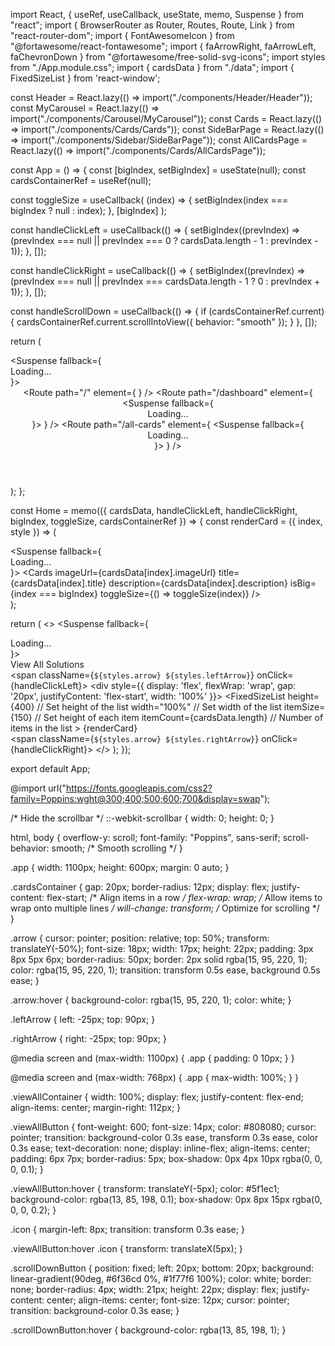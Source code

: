 import React, { useRef, useCallback, useState, memo, Suspense } from "react";
import { BrowserRouter as Router, Routes, Route, Link } from "react-router-dom";
import { FontAwesomeIcon } from "@fortawesome/react-fontawesome";
import { faArrowRight, faArrowLeft, faChevronDown } from "@fortawesome/free-solid-svg-icons";
import styles from "./App.module.css";
import { cardsData } from "./data";
import { FixedSizeList } from 'react-window';

const Header = React.lazy(() => import("./components/Header/Header"));
const MyCarousel = React.lazy(() => import("./components/Carousel/MyCarousel"));
const Cards = React.lazy(() => import("./components/Cards/Cards"));
const SideBarPage = React.lazy(() => import("./components/Sidebar/SideBarPage"));
const AllCardsPage = React.lazy(() => import("./components/Cards/AllCardsPage"));

const App = () => {
  const [bigIndex, setBigIndex] = useState(null);
  const cardsContainerRef = useRef(null);

  const toggleSize = useCallback(
    (index) => {
      setBigIndex(index === bigIndex ? null : index);
    },
    [bigIndex]
  );

  const handleClickLeft = useCallback(() => {
    setBigIndex((prevIndex) => (prevIndex === null || prevIndex === 0 ? cardsData.length - 1 : prevIndex - 1));
  }, []);

  const handleClickRight = useCallback(() => {
    setBigIndex((prevIndex) => (prevIndex === null || prevIndex === cardsData.length - 1 ? 0 : prevIndex + 1));
  }, []);

  const handleScrollDown = useCallback(() => {
    if (cardsContainerRef.current) {
      cardsContainerRef.current.scrollIntoView({ behavior: "smooth" });
    }
  }, []);

  return (
    <Router>
      <div className={styles.app}>
        <Suspense fallback={<div>Loading...</div>}>
          <Header />
        </Suspense>
        <Routes>
          <Route
            path="/"
            element={
              <Home
                cardsData={cardsData}
                handleClickLeft={handleClickLeft}
                handleClickRight={handleClickRight}
                bigIndex={bigIndex}
                toggleSize={toggleSize}
                cardsContainerRef={cardsContainerRef}
              />
            }
          />
          <Route
            path="/dashboard"
            element={
              <Suspense fallback={<div>Loading...</div>}>
                <SideBarPage />
              </Suspense>
            }
          />
          <Route
            path="/all-cards"
            element={
              <Suspense fallback={<div>Loading...</div>}>
                <AllCardsPage cardsData={cardsData} cardsContainerRef={cardsContainerRef} />
              </Suspense>
            }
          />
        </Routes>
        <div className={styles.scrollDownButton} onClick={handleScrollDown} title="Scroll Down">
          <FontAwesomeIcon icon={faChevronDown} />
        </div>
      </div>
    </Router>
  );
};

const Home = memo(({ cardsData, handleClickLeft, handleClickRight, bigIndex, toggleSize, cardsContainerRef }) => {
  const renderCard = ({ index, style }) => (
    <div style={style}>
      <Suspense fallback={<div>Loading...</div>}>
        <Cards
          imageUrl={cardsData[index].imageUrl}
          title={cardsData[index].title}
          description={cardsData[index].description}
          isBig={index === bigIndex}
          toggleSize={() => toggleSize(index)}
        />
      </Suspense>
    </div>
  );

  return (
    <>
      <Suspense fallback={<div>Loading...</div>}>
        <MyCarousel />
      </Suspense>
      <div className={styles.cardsContainer} ref={cardsContainerRef}>
        <div className={styles.viewAllContainer}>
          <Link to="/all-cards" className={styles.viewAllButton}>
            View All Solutions <FontAwesomeIcon icon={faArrowRight} className={styles.icon} />
          </Link>
        </div>
        <span className={`${styles.arrow} ${styles.leftArrow}`} onClick={handleClickLeft}>
          <FontAwesomeIcon icon={faArrowLeft} title="Previous" />
        </span>
        <div style={{ display: 'flex', flexWrap: 'wrap', gap: '20px', justifyContent: 'flex-start', width: '100%' }}>
          <FixedSizeList
            height={400} // Set height of the list
            width="100%" // Set width of the list
            itemSize={150} // Set height of each item
            itemCount={cardsData.length} // Number of items in the list
          >
            {renderCard}
          </FixedSizeList>
        </div>
        <span className={`${styles.arrow} ${styles.rightArrow}`} onClick={handleClickRight}>
          <FontAwesomeIcon icon={faArrowRight} title="Next" />
        </span>
      </div>
    </>
  );
});

export default App;





@import url("https://fonts.googleapis.com/css2?family=Poppins:wght@300;400;500;600;700&display=swap");

/* Hide the scrollbar */
::-webkit-scrollbar {
  width: 0;
  height: 0;
}

html,
body {
  overflow-y: scroll;
  font-family: "Poppins", sans-serif;
  scroll-behavior: smooth; /* Smooth scrolling */
}

.app {
  width: 1100px;
  height: 600px;
  margin: 0 auto;
}

.cardsContainer {
  gap: 20px;
  border-radius: 12px;
  display: flex;
  justify-content: flex-start; /* Align items in a row */
  flex-wrap: wrap; /* Allow items to wrap onto multiple lines */
  will-change: transform; /* Optimize for scrolling */
}

.arrow {
  cursor: pointer;
  position: relative;
  top: 50%;
  transform: translateY(-50%);
  font-size: 18px;
  width: 17px;
  height: 22px;
  padding: 3px 8px 5px 6px;
  border-radius: 50px;
  border: 2px solid rgba(15, 95, 220, 1);
  color: rgba(15, 95, 220, 1);
  transition: transform 0.5s ease, background 0.5s ease;
}

.arrow:hover {
  background-color: rgba(15, 95, 220, 1);
  color: white;
}

.leftArrow {
  left: -25px;
  top: 90px;
}

.rightArrow {
  right: -25px;
  top: 90px;
}

@media screen and (max-width: 1100px) {
  .app {
    padding: 0 10px;
  }
}

@media screen and (max-width: 768px) {
  .app {
    max-width: 100%;
  }
}

.viewAllContainer {
  width: 100%;
  display: flex;
  justify-content: flex-end;
  align-items: center;
  margin-right: 112px;
}

.viewAllButton {
  font-weight: 600;
  font-size: 14px;
  color: #808080;
  cursor: pointer;
  transition: background-color 0.3s ease, transform 0.3s ease, color 0.3s ease;
  text-decoration: none;
  display: inline-flex;
  align-items: center;
  padding: 6px 7px;
  border-radius: 5px;
  box-shadow: 0px 4px 10px rgba(0, 0, 0, 0.1);
}

.viewAllButton:hover {
  transform: translateY(-5px);
  color: #5f1ec1;
  background-color: rgba(13, 85, 198, 0.1);
  box-shadow: 0px 8px 15px rgba(0, 0, 0, 0.2);
}

.icon {
  margin-left: 8px;
  transition: transform 0.3s ease;
}

.viewAllButton:hover .icon {
  transform: translateX(5px);
}

.scrollDownButton {
  position: fixed;
  left: 20px;
  bottom: 20px;
  background: linear-gradient(90deg, #6f36cd 0%, #1f77f6 100%);
  color: white;
  border: none;
  border-radius: 4px;
  width: 21px;
  height: 22px;
  display: flex;
  justify-content: center;
  align-items: center;
  font-size: 12px;
  cursor: pointer;
  transition: background-color 0.3s ease;
}

.scrollDownButton:hover {
  background-color: rgba(13, 85, 198, 1);
}
